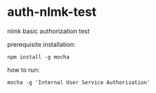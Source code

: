 # auth-nlmk-test
nlmk basic authorization test

prerequisite installation:

```
npm install -g mocha
```

how to run:

```
mocha -g 'Internal User Service Authorization'
```
